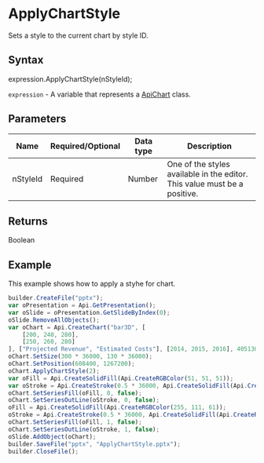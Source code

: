 # ApplyChartStyle

Sets a style to the current chart by style ID.

## Syntax

expression.ApplyChartStyle(nStyleId);

`expression` - A variable that represents a [ApiChart](../ApiChart.md) class.

## Parameters

| **Name** | **Required/Optional** | **Data type** | **Description** |
| ------------- | ------------- | ------------- | ------------- |
| nStyleId | Required | Number | One of the styles available in the editor. This value must be a positive. |

## Returns

Boolean

## Example

This example shows how to apply a styhe for chart.

```javascript
builder.CreateFile("pptx");
var oPresentation = Api.GetPresentation();
var oSlide = oPresentation.GetSlideByIndex(0);
oSlide.RemoveAllObjects();
var oChart = Api.CreateChart("bar3D", [
	[200, 240, 280],
	[250, 260, 280]
], ["Projected Revenue", "Estimated Costs"], [2014, 2015, 2016], 4051300, 2347595, 24);
oChart.SetSize(300 * 36000, 130 * 36000);
oChart.SetPosition(608400, 1267200);
oChart.ApplyChartStyle(2);
var oFill = Api.CreateSolidFill(Api.CreateRGBColor(51, 51, 51));
var oStroke = Api.CreateStroke(0.5 * 36000, Api.CreateSolidFill(Api.CreateRGBColor(51, 51, 51)));
oChart.SetSeriesFill(oFill, 0, false);
oChart.SetSeriesOutLine(oStroke, 0, false);
oFill = Api.CreateSolidFill(Api.CreateRGBColor(255, 111, 61));
oStroke = Api.CreateStroke(0.5 * 36000, Api.CreateSolidFill(Api.CreateRGBColor(255, 111, 61)));
oChart.SetSeriesFill(oFill, 1, false);
oChart.SetSeriesOutLine(oStroke, 1, false);
oSlide.AddObject(oChart);
builder.SaveFile("pptx", "ApplyChartStyle.pptx");
builder.CloseFile();
```